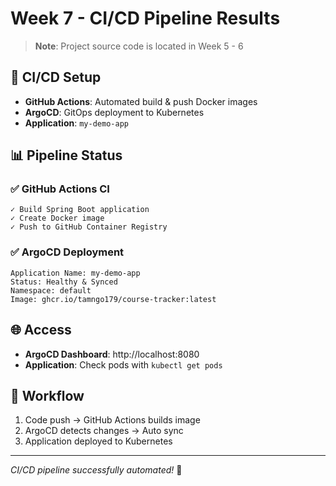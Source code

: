 # Week 7 - CI/CD Pipeline Results

> **Note**: Project source code is located in Week 5 - 6

## 🚀 CI/CD Setup
- **GitHub Actions**: Automated build & push Docker images
- **ArgoCD**: GitOps deployment to Kubernetes
- **Application**: `my-demo-app`

## 📊 Pipeline Status

### ✅ GitHub Actions CI
```
✓ Build Spring Boot application
✓ Create Docker image
✓ Push to GitHub Container Registry
```

### ✅ ArgoCD Deployment
```
Application Name: my-demo-app
Status: Healthy & Synced
Namespace: default
Image: ghcr.io/tamngo179/course-tracker:latest
```

## 🌐 Access
- **ArgoCD Dashboard**: http://localhost:8080
- **Application**: Check pods with `kubectl get pods`

## 🔄 Workflow
1. Code push → GitHub Actions builds image
2. ArgoCD detects changes → Auto sync
3. Application deployed to Kubernetes

---
*CI/CD pipeline successfully automated!* 🎯
